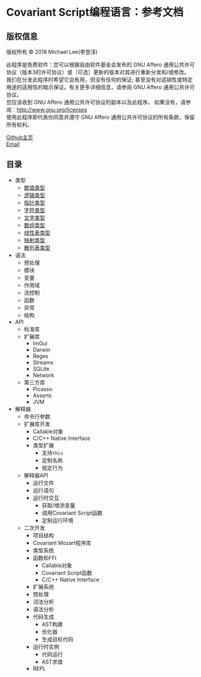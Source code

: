 # Covariant Script编程语言：参考文档 #
## 版权信息 ##

版权所有 © 2018 Michael Lee(李登淳)  

此程序是免费软件：您可以根据自由软件基金会发布的 GNU Affero 通用公共许可协议（版本3的许可协议）或（可选）更新的版本对其进行重新分发和/或修改。  
我们在分发此程序时希望它会有用，但没有任何的保证; 甚至没有对适销性或特定用途的适用性的暗示保证。有关更多详细信息，请参阅 GNU Affero 通用公共许可协议。  
您应该收到 GNU Affero 通用公共许可协议的副本以及此程序。 如果没有，请参阅：http://www.gnu.org/licenses  
使用此程序即代表你同意并遵守 GNU Affero 通用公共许可协议的所有条款，保留所有权利。  

[Github主页](https://github.com/covscript)  
[Email](mailto:mikecovlee@163.com)

## 目录 ##
+ 类型
    + [数值类型](http://covscript.org/docs/types/number)
    + [逻辑类型](http://covscript.org/docs/types/boolean)
    + [指针类型](http://covscript.org/docs/types/pointer)
    + [字符类型](http://covscript.org/docs/types/char)
    + [文字类型](http://covscript.org/docs/types/string)
    + [数组类型](http://covscript.org/docs/types/array)
    + [线性表类型](http://covscript.org/docs/types/list)
    + [映射类型](http://covscript.org/docs/types/pair)
    + [散列表类型](http://covscript.org/docs/types/hash_map)
+ 语法
    + 预处理
    + 模块
    + 变量
    + 作用域
    + 流控制
    + 函数
    + 异常
    + 结构
+ API
    + 标准库
    + 扩展库
        + ImGui
        + Darwin
        + Regex
        + Streams
        + SQLite
        + Network
    + 第三方库
        + Picasso
        + Asserts
        + JVM
+ 解释器
    + 命令行参数
    + 扩展库开发
        + Callable对象
        + C/C++ Native Interface
        + 类型扩展
            + 支持`this`
            + 定制名称
            + 规定行为 
    + 解释器API
        + 运行文件
        + 运行语句
        + 运行时交互
            + 获取/增添变量
            + 调用Covariant Script函数
            + 定制运行环境
    + 二次开发
        + 项目结构
        + Covariant Mozart程序库
        + 类型系统
        + 函数和FFI
            + Callable对象
            + Covariant Script函数
            + C/C++ Native Interface
        + 扩展系统
        + 预处理
        + 词法分析
        + 语法分析
        + 代码生成
            + AST构建
            + 优化器
            + 生成目标代码
        + 运行时实例
            + 代码运行
            + AST求值
        + REPL